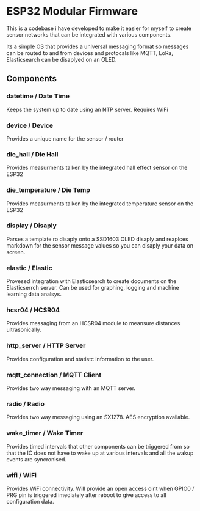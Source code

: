 # ESP32 Modular Firmware

This is a codebase i have developed to make it easier for myself to create sensor networks that can be integrated with various components.

Its a simple OS that provides a universal messaging format so messages can be routed to and from devices and protocals like MQTT, LoRa, Elasticsearch can be disaplyed on an OLED.

## Components

### datetime / Date Time
  Keeps the system up to date using an NTP server. Requires WiFi
  
### device / Device
  Provides a unique name for the sensor / router

### die_hall / Die Hall
  Provides measurments talken by the integrated hall effect sensor on the ESP32
  
### die_temperature / Die Temp
  Provides measurments talken by the integrated temperature sensor on the ESP32
  
### display / Disaply
  Parses a template ro disaply onto a SSD1603 OLED disaply and reaplces markdown for the sensor message values so you can disaply your data on screen.
  
### elastic / Elastic
  Provesed integration with Elasticsearch to create documents on the Elasticserrch server. Can be used for graphing, logging and machine learning data analsys.
  
### hcsr04 / HCSR04
  Provides messaging from an HCSR04 module to meansure distances ultrasonically.
  
### http_server / HTTP Server
  Provides configuration and statistc information to the user.

### mqtt_connection / MQTT Client
  Provides two way messaging with an MQTT server.

### radio / Radio
  Provides two way messaging using an SX1278. AES encryption available.

### wake_timer / Wake Timer
  Provides timed intervals that other components can be triggered from so that the IC does not have to wake up at various intervals and all the wakup events are syncronised.
  
### wifi / WiFi
  Provides WiFi connectivity. Will provide an open access oint when GPIO0 / PRG pin is triggered imediately after reboot to give access to all configuration data.
 
